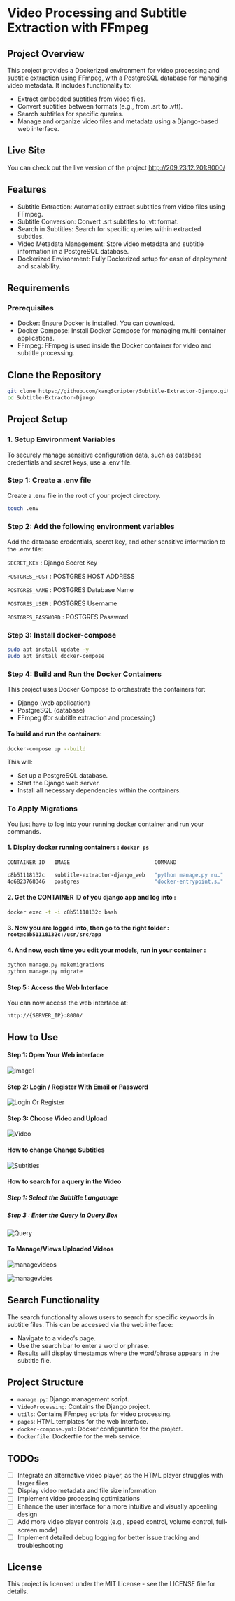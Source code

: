 # Video Processing and Subtitle Extraction with FFmpeg

## Project Overview
This project provides a Dockerized environment for video processing and subtitle extraction using FFmpeg, with a PostgreSQL database for managing video metadata. It includes functionality to:
  - Extract embedded subtitles from video files.
  - Convert subtitles between formats (e.g., from .srt to .vtt).
  - Search subtitles for specific queries.
  - Manage and organize video files and metadata using a Django-based web interface.

## Live Site

You can check out the live version of the project http://209.23.12.201:8000/ 

## Features
- Subtitle Extraction: Automatically extract subtitles from video files using FFmpeg.
- Subtitle Conversion: Convert .srt subtitles to .vtt format.
- Search in Subtitles: Search for specific queries within extracted subtitles.
- Video Metadata Management: Store video metadata and subtitle information in a PostgreSQL database.
- Dockerized Environment: Fully Dockerized setup for ease of deployment and scalability.


## Requirements
### Prerequisites
- Docker: Ensure Docker is installed. You can download.
- Docker Compose: Install Docker Compose for managing multi-container applications.
- FFmpeg: FFmpeg is used inside the Docker container for video and subtitle processing.

## Clone the Repository
```bash
git clone https://github.com/kangScripter/Subtitle-Extractor-Django.git
cd Subtitle-Extractor-Django
```

## Project Setup
### 1. Setup Environment Variables
To securely manage sensitive configuration data, such as database credentials and secret keys, use a .env file.

### Step 1: Create a .env file

Create a .env file in the root of your project directory.
```bash
touch .env
```
### Step 2: Add the following environment variables

Add the database credentials, secret key, and other sensitive information to the .env file:

`SECRET_KEY` : Django Secret Key 

`POSTGRES_HOST` : POSTGRES HOST ADDRESS 

`POSTGRES_NAME` : POSTGRES Database Name

`POSTGRES_USER` : POSTGRES Username

`POSTGRES_PASSWORD` : POSTGRES Password

### Step 3: Install docker-compose
```bash
sudo apt install update -y
sudo apt install docker-compose 
```

### Step 4: Build and Run the Docker Containers
This project uses Docker Compose to orchestrate the containers for:
- Django (web application)
- PostgreSQL (database)
- FFmpeg (for subtitle extraction and processing)

#### To build and run the containers:
```bash
docker-compose up --build
```
This will:
- Set up a PostgreSQL database.
- Start the Django web server.
- Install all necessary dependencies within the containers.

### To Apply Migrations 
You just have to log into your running docker container and run your commands.

#### 1. Display docker running containers : `docker ps`
```bash
CONTAINER ID   IMAGE                           COMMAND                  CREATED          STATUS          PORTS                                       NAMES

c8b51118132c   subtitle-extractor-django_web   "python manage.py ru…"   12 minutes ago   Up 12 minutes   0.0.0.0:8000->8000/tcp, :::8000->8000/tcp   subtitle-extractor-django_web_1
4d6823768346   postgres                        "docker-entrypoint.s…"   13 hours ago     Up 12 minutes   5432/tcp                                    subtitle-extractor-django_db_1
```
#### 2. Get the CONTAINER ID of you django app and log into :
```bash
docker exec -t -i c8b51118132c bash
```
#### 3. Now you are logged into, then go to the right folder : `root@c8b51118132c:/usr/src/app`
#### 4. And now, each time you edit your models, run in your container :
```bash
python manage.py makemigrations
python manage.py migrate
```
#### Step 5 : Access the Web Interface
You can now access the web interface at:
```
http://{SERVER_IP}:8000/
```
## How to Use

#### Step 1: Open Your Web interface 
![Image1
](https://github.com/kangScripter/Subtitle-Extractor-Django/blob/main/screeshots/Screenshot1.png)

#### Step 2: Login / Register With Email or Password
![Login Or Register](https://github.com/kangScripter/Subtitle-Extractor-Django/blob/main/screeshots/Screenshot2.png)

#### Step 3: Choose Video and Upload
![Video](https://github.com/kangScripter/Subtitle-Extractor-Django/blob/main/screeshots/Screenshot3.png)

#### How to change Change Subtitles
![Subtitles](https://github.com/kangScripter/Subtitle-Extractor-Django/blob/main/screeshots/Screenshot%202024-09-21%20120816.png)

#### How to search for a query in the Video 

##### Step 1: Select the Subtitle Langauage
##### Step 3 : Enter the Query in Query Box 
![Query](https://github.com/kangScripter/Subtitle-Extractor-Django/blob/main/screeshots/Screenrecording1.gif)

#### To Manage/Views Uploaded Videos
![managevideos](https://github.com/kangScripter/Subtitle-Extractor-Django/blob/main/screeshots/Screenshot%202024-09-21%20123412.png)

![managevides](https://github.com/kangScripter/Subtitle-Extractor-Django/blob/main/screeshots/Screenshot5.png)

## Search Functionality
The search functionality allows users to search for specific keywords in subtitle files. This can be accessed via the web interface:
- Navigate to a video’s page.
- Use the search bar to enter a word or phrase.
- Results will display timestamps where the word/phrase appears in the subtitle file.

## Project Structure
- `manage.py`: Django management script.
- `VideoProcessing`:  Contains the Django project.
- `utils`:  Contains FFmpeg scripts for video processing.
- `pages`: HTML templates for the web interface.
- `docker-compose.yml`: Docker configuration for the project.
- `Dockerfile`: Dockerfile for the web service.

## TODOs

- [ ] Integrate an alternative video player, as the HTML player struggles with larger files
- [ ] Display video metadata and file size information
- [ ] Implement video processing optimizations
- [ ] Enhance the user interface for a more intuitive and visually appealing design
- [ ] Add more video player controls (e.g., speed control, volume control, full-screen mode)
- [ ] Implement detailed debug logging for better issue tracking and troubleshooting

## License
This project is licensed under the MIT License - see the LICENSE file for details.
